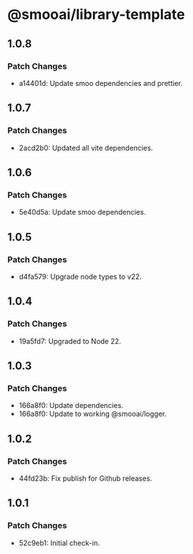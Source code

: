 # @smooai/library-template

## 1.0.8

### Patch Changes

- a14401d: Update smoo dependencies and prettier.

## 1.0.7

### Patch Changes

- 2acd2b0: Updated all vite dependencies.

## 1.0.6

### Patch Changes

- 5e40d5a: Update smoo dependencies.

## 1.0.5

### Patch Changes

- d4fa579: Upgrade node types to v22.

## 1.0.4

### Patch Changes

- 19a5fd7: Upgraded to Node 22.

## 1.0.3

### Patch Changes

- 166a8f0: Update dependencies.
- 166a8f0: Update to working @smooai/logger.

## 1.0.2

### Patch Changes

- 44fd23b: Fix publish for Github releases.

## 1.0.1

### Patch Changes

- 52c9eb1: Initial check-in.
